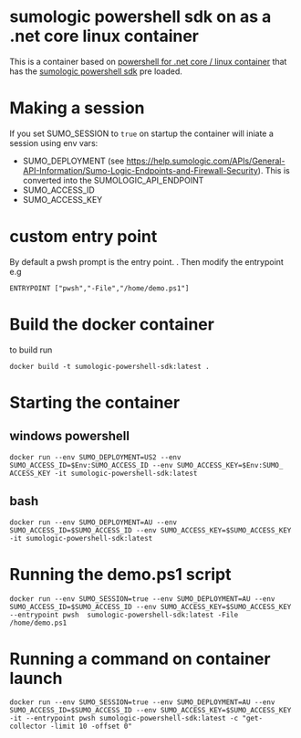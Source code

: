 #  sumologic powershell sdk on as a .net core linux container

This is a container based on [powershell for .net core / linux container](https://hub.docker.com/r/microsoft/powershell/) that has the [sumologic powershell sdk](https://github.com/SumoLogic/sumo-powershell-sdk) pre loaded.

# Making a session
If you set SUMO_SESSION to ```true``` on startup the container will iniate a session using env vars:
- SUMO_DEPLOYMENT (see https://help.sumologic.com/APIs/General-API-Information/Sumo-Logic-Endpoints-and-Firewall-Security). This is converted into the SUMOLOGIC_API_ENDPOINT
- SUMO_ACCESS_ID
- SUMO_ACCESS_KEY

# custom entry point
By default a pwsh prompt is the entry point. .
Then modify the entrypoint e.g
```
ENTRYPOINT ["pwsh","-File","/home/demo.ps1"]
```

# Build the docker container
to build run
```
docker build -t sumologic-powershell-sdk:latest .
```

# Starting the container

## windows powershell
```
docker run --env SUMO_DEPLOYMENT=US2 --env SUMO_ACCESS_ID=$Env:SUMO_ACCESS_ID --env SUMO_ACCESS_KEY=$Env:SUMO_
ACCESS_KEY -it sumologic-powershell-sdk:latest
```

## bash
```
docker run --env SUMO_DEPLOYMENT=AU --env SUMO_ACCESS_ID=$SUMO_ACCESS_ID --env SUMO_ACCESS_KEY=$SUMO_ACCESS_KEY -it sumologic-powershell-sdk:latest
```

# Running the demo.ps1 script
```
docker run --env SUMO_SESSION=true --env SUMO_DEPLOYMENT=AU --env SUMO_ACCESS_ID=$SUMO_ACCESS_ID --env SUMO_ACCESS_KEY=$SUMO_ACCESS_KEY --entrypoint pwsh  sumologic-powershell-sdk:latest -File /home/demo.ps1
```

# Running a command on container launch
```
docker run --env SUMO_SESSION=true --env SUMO_DEPLOYMENT=AU --env SUMO_ACCESS_ID=$SUMO_ACCESS_ID --env SUMO_ACCESS_KEY=$SUMO_ACCESS_KEY -it --entrypoint pwsh sumologic-powershell-sdk:latest -c "get-collector -limit 10 -offset 0"
```